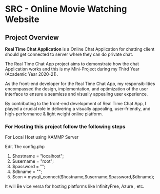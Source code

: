 <h1>SRC - Online Movie Watching Website</h1>

<h2>Project Overview</h2>

<p class="paragraph gap">
<b>Real Time Chat Application</b> is a Online Chat Application for chatting
client should get connected to server where they can do
private chat.

</p>

<p class="paragraph gap">
The Real Time Chat App project aims to demonstrate how the chat Application works
and this is my Mini-Project during my Third Year (Academic Year 2020-21). 
</p>

<p class="paragraph gap">As the front-end developer for the Real Time Chat App, my
responsibilities
encompassed the design, implementation, and optimization of the user interface to ensure a
seamless and visually appealing user experience.
</p>

<p class="paragraph gap">By contributing to the front-end development of Real Time Chat App,
I played a
crucial role in delivering a visually appealing, user-friendly, and high-performance & light weight online
platform.</p>

<h3>For Hosting this project follow the following steps</h3>

<p>For Local Host using XAMMP Server </p>
<p>Edit The config.php </p>
<ol>
<li>$hostname = "localhost"; </li>
<li>$username = "root"; </li>
<li>$password = ""; </li>
<li>$dbname = "<name_of_database>"; </li>
<li>$con = mysqli_connect($hostname,$username,$password,$dbname); </li>
</ol>

<p>It will Be vice versa for hosting platforms like InfinityFree, Azure , etc.</p>

